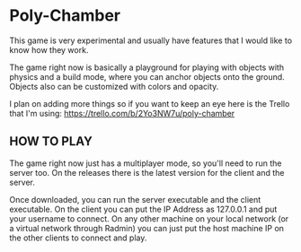 # Poly-Chamber
This game is very experimental and usually have features that I would like to know how they work.

The game right now is basically a playground for playing with objects with physics and a build mode, where you can anchor objects onto the ground. Objects also can be customized with colors and opacity.

I plan on adding more things so if you want to keep an eye here is the Trello that I'm using:
https://trello.com/b/2Yo3NW7u/poly-chamber


## HOW TO PLAY

The game right now just has a multiplayer mode, so you'll need to run the server too. On the releases there is the latest version for the client and the server.

Once downloaded, you can run the server executable and the client executable. On the client you can put the IP Address as 127.0.0.1 and put your username to connect. On any other machine on your local network (or a virtual network through Radmin) you can just put the host machine IP on the other clients to connect and play.
